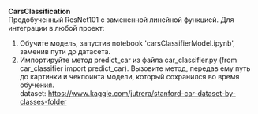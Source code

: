 **CarsClassification**  
Предобученный ResNet101 с замененной линейной функцией. Для интеграции в любой проект:  
1. Обучите модель, запустив notebook 'carsClassifierModel.ipynb', заменив пути до датасета. 
2. Импортируйте метод predict_car из файла car_classifier.py (from car_classifier import predict_car). Вызовите метод, передав ему путь до картинки и чекпоинта модели, который сохранился во время обучения.  
dataset: https://www.kaggle.com/jutrera/stanford-car-dataset-by-classes-folder
